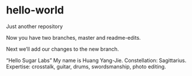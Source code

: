 # hello-world
Just another repository

Now you have two branches, master and readme-edits. 

Next we’ll add our changes to the new branch.

“Hello Sugar Labs”
My name is Huang Yang-Jie.
Constellation: Sagittarius.
Expertise: crosstalk, guitar, drums, swordsmanship, photo editing.

